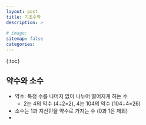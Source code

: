 ```yaml
---
layout: post
title: 기초수학
description: >
    
# image: 
sitemap: false
categories:
---
```


{:toc}

## 약수와 소수
- 약수: 특정 수를 나머지 없이 나누어 떨어지게 하는 수
  - 2는 4의 약수 (4÷2=2), 4는 104의 약수 (104÷4=26)
- 소수는 1과 지산민을 약수로 가지는 수 (0과 1은 제외)
- 
